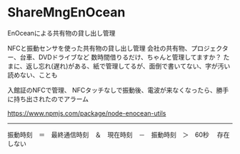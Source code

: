 # ShareMngEnOcean

EnOceanによる共有物の貸し出し管理


NFCと振動センサを使った共有物の貸し出し管理
会社の共有物、プロジェクター、台車、DVDドライブなど
数時間借りるだけ、ちゃんと管理してますか？
たまに、返し忘れ(遅れ)がある、紙で管理してるが、面倒で書いてない、字が汚い読めない、ことも

入館証のNFCで管理、
NFCタッチなしで振動後、電波が来なくなったら、勝手に持ち出されたのでアラーム

https://www.npmjs.com/package/node-enocean-utils

----

振動時刻　＝　最終通信時刻　＆　現在時刻　－　振動時刻　＞　60秒
　存在しない
